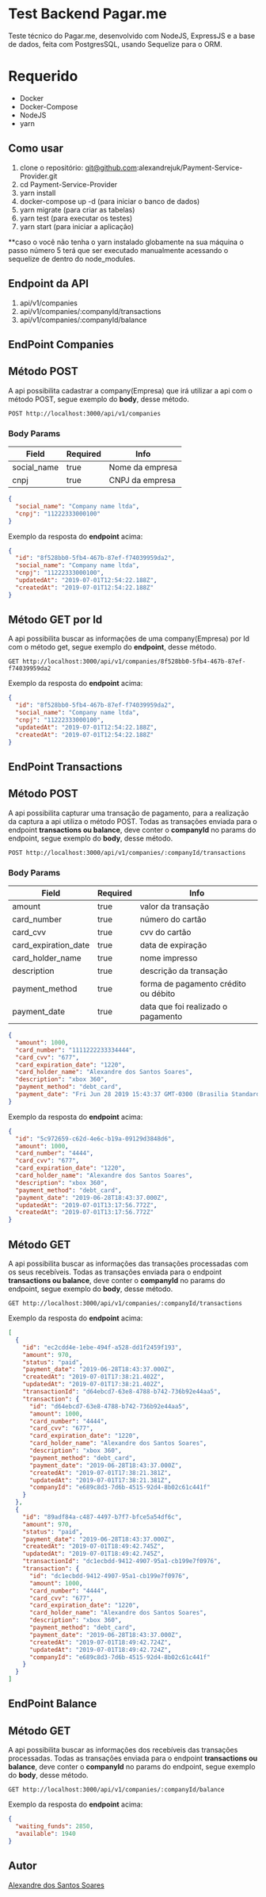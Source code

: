 # Test Backend Pagar.me
Teste técnico do Pagar.me, desenvolvido com NodeJS, ExpressJS e a base de dados, feita com PostgresSQL, usando Sequelize para o ORM.

# Requerido
* Docker
* Docker-Compose
* NodeJS
* yarn 

## Como usar

1. clone o repositório: git@github.com:alexandrejuk/Payment-Service-Provider.git
2. cd Payment-Service-Provider
3. yarn install
4. docker-compose up -d (para iniciar o banco de dados)
5. yarn migrate (para criar as tabelas)
6. yarn test (para executar os testes)
7. yarn start (para iniciar a aplicação)

**caso o você não tenha o yarn instalado globamente na sua máquina o passo número 5 terá que ser executado manualmente acessando o sequelize de dentro do node_modules.

## Endpoint da API
1. api/v1/companies
2. api/v1/companies/:companyId/transactions
3. api/v1/companies/:companyId/balance

## EndPoint Companies

## Método POST 
A api possibilita cadastrar a company(Empresa) que irá utilizar a api com o método POST, segue exemplo do **body**, desse método.

```
POST http://localhost:3000/api/v1/companies
```

### Body Params
Field        | Required  | Info 
------------ | --------- | -------
social_name  | true      | Nome da empresa
cnpj         | true      | CNPJ da empresa



```json
{
  "social_name": "Company name ltda",
  "cnpj": "11222333000100"
}
```

Exemplo da resposta do **endpoint** acima:

```json
{
  "id": "8f528bb0-5fb4-467b-87ef-f74039959da2",
  "social_name": "Company name ltda",
  "cnpj": "11222333000100",
  "updatedAt": "2019-07-01T12:54:22.188Z",
  "createdAt": "2019-07-01T12:54:22.188Z"
}
```

## Método GET por Id
A api possibilita buscar as informações de uma company(Empresa) por Id com o método get, segue exemplo do **endpoint**, desse método.

```
GET http://localhost:3000/api/v1/companies/8f528bb0-5fb4-467b-87ef-f74039959da2
```
Exemplo da resposta do **endpoint** acima:

```json
{
  "id": "8f528bb0-5fb4-467b-87ef-f74039959da2",
  "social_name": "Company name ltda",
  "cnpj": "11222333000100",
  "updatedAt": "2019-07-01T12:54:22.188Z",
  "createdAt": "2019-07-01T12:54:22.188Z"
}
```

## EndPoint Transactions 

## Método POST 
A api possibilita capturar uma transação de pagamento, para a realização da captura a api utiliza o método POST. Todas as transações enviada para o endpoint **transactions ou balance**, deve conter o **companyId** no params do endpoint, segue exemplo do **body**, desse método.

```
POST http://localhost:3000/api/v1/companies/:companyId/transactions
```

### Body Params
Field                   | Required  | Info 
----------------------- | --------- | ---------------------------------------------
amount                  | true      | valor da transação
card_number             | true      | número do cartão
card_cvv                | true      | cvv do cartão
card_expiration_date    | true      | data de expiração
card_holder_name        | true      | nome impresso
description             | true      | descrição da transação
payment_method          | true      | forma de pagamento crédito ou débito
payment_date            | true      | data que foi realizado o pagamento

```json
{
  "amount": 1000,
  "card_number": "1111222233334444",
  "card_cvv": "677",
  "card_expiration_date": "1220",
  "card_holder_name": "Alexandre dos Santos Soares",
  "description": "xbox 360",
  "payment_method": "debt_card",
  "payment_date": "Fri Jun 28 2019 15:43:37 GMT-0300 (Brasilia Standard Time)",
}
```

Exemplo da resposta do **endpoint** acima:

```json
{
  "id": "5c972659-c62d-4e6c-b19a-09129d3848d6",
  "amount": 1000,
  "card_number": "4444",
  "card_cvv": "677",
  "card_expiration_date": "1220",
  "card_holder_name": "Alexandre dos Santos Soares",
  "description": "xbox 360",
  "payment_method": "debt_card",
  "payment_date": "2019-06-28T18:43:37.000Z",
  "updatedAt": "2019-07-01T13:17:56.772Z",
  "createdAt": "2019-07-01T13:17:56.772Z"
}
```

## Método GET 
A api possibilita buscar as informações das transações processadas com os seus recebíveis. Todas as transações enviada para o endpoint **transactions ou balance**, deve conter o **companyId** no params do endpoint, segue exemplo do **body**, desse método.

```
GET http://localhost:3000/api/v1/companies/:companyId/transactions
```

Exemplo da resposta do **endpoint** acima:

```json
[
  {
    "id": "ec2cdd4e-1ebe-494f-a528-dd1f2459f193",
    "amount": 970,
    "status": "paid",
    "payment_date": "2019-06-28T18:43:37.000Z",
    "createdAt": "2019-07-01T17:38:21.402Z",
    "updatedAt": "2019-07-01T17:38:21.402Z",
    "transactionId": "d64ebcd7-63e8-4788-b742-736b92e44aa5",
    "transaction": {
      "id": "d64ebcd7-63e8-4788-b742-736b92e44aa5",
      "amount": 1000,
      "card_number": "4444",
      "card_cvv": "677",
      "card_expiration_date": "1220",
      "card_holder_name": "Alexandre dos Santos Soares",
      "description": "xbox 360",
      "payment_method": "debt_card",
      "payment_date": "2019-06-28T18:43:37.000Z",
      "createdAt": "2019-07-01T17:38:21.381Z",
      "updatedAt": "2019-07-01T17:38:21.381Z",
      "companyId": "e689c8d3-7d6b-4515-92d4-8b02c61c441f"
    }
  },
  {
    "id": "89adf84a-c487-4497-b7f7-bfce5a54df6c",
    "amount": 970,
    "status": "paid",
    "payment_date": "2019-06-28T18:43:37.000Z",
    "createdAt": "2019-07-01T18:49:42.745Z",
    "updatedAt": "2019-07-01T18:49:42.745Z",
    "transactionId": "dc1ecbdd-9412-4907-95a1-cb199e7f0976",
    "transaction": {
      "id": "dc1ecbdd-9412-4907-95a1-cb199e7f0976",
      "amount": 1000,
      "card_number": "4444",
      "card_cvv": "677",
      "card_expiration_date": "1220",
      "card_holder_name": "Alexandre dos Santos Soares",
      "description": "xbox 360",
      "payment_method": "debt_card",
      "payment_date": "2019-06-28T18:43:37.000Z",
      "createdAt": "2019-07-01T18:49:42.724Z",
      "updatedAt": "2019-07-01T18:49:42.724Z",
      "companyId": "e689c8d3-7d6b-4515-92d4-8b02c61c441f"
    }
  }
]
```


## EndPoint Balance 

## Método GET 
A api possibilita buscar as informações dos recebíveis das transações processadas. Todas as transações enviada para o endpoint **transactions ou balance**, deve conter o **companyId** no params do endpoint, segue exemplo do **body**, desse método.

```
GET http://localhost:3000/api/v1/companies/:companyId/balance
```

Exemplo da resposta do **endpoint** acima:

```json
{
  "waiting_funds": 2850,
  "available": 1940
}
```

## Autor
[Alexandre dos Santos Soares](https://github.com/alexandrejuk)